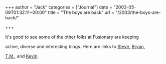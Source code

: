 +++
author = "Jack"
categories = ["Journal"]
date = "2003-05-09T01:32:11+00:00"
title = "The boys are back"
url = "/2003/the-boys-are-back/"

+++

It's good to see some of the other folks at Fusionary are keeping
  

  
active, diverse and interesting blogs. Here are links to [Steve][1], [Bryan][2],

[T.M.][3], and [Kevin][4].

 [1]: http://web.archive.org/web/20040209013315/http://www.slewpop.com:80/weblog/
 [2]: http://web.archive.org/web/20050831200547/http://www.bryan-lewis.com:80/weblog/
 [3]: http://www.tmcamp.com/
 [4]: http://www.diseasedwits.com/